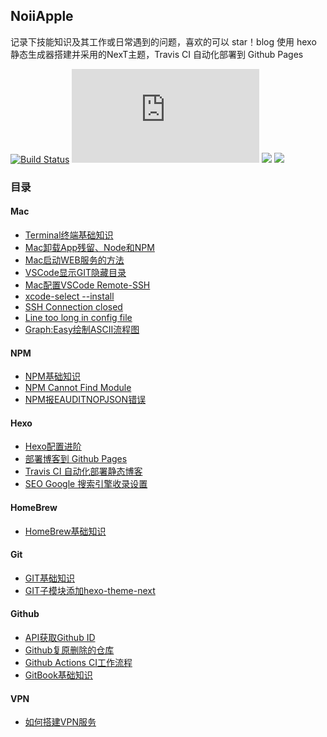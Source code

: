 
NoiiApple
---
记录下技能知识及其工作或日常遇到的问题，喜欢的可以 star！blog 使用 hexo 静态生成器搭建并采用的NexT主题，Travis CI 自动化部署到 Github Pages

[![Build Status](https://travis-ci.com/qLzhu/blog.svg?branch=master)](https://travis-ci.com/qLzhu/blog)
[![](https://img.shields.io/badge/node->=13.12.0-brightgreen?style=flat&logo=node.js)](https://nodejs.org/en/)
[![](https://img.shields.io/badge/hexo->=4.0.0-blue?style=flat&logo=hexo)](https://hexo.io/zh-cn/)
[![](https://img.shields.io/badge/NexT->=7.8.0-lightgrey?style=flat)](https://github.com/theme-next/hexo-theme-next)

### 目录

#### Mac
- [Terminal终端基础知识](https://qlzhu.github.io/blog/24678/)
- [Mac卸载App残留、Node和NPM](https://qlzhu.github.io/blog/21969/)
- [Mac启动WEB服务的方法](https://qlzhu.github.io/blog/3450/)
- [VSCode显示GIT隐藏目录](https://qlzhu.github.io/blog/13726/)
- [Mac配置VSCode Remote-SSH](https://qlzhu.github.io/blog/15892/)
- [xcode-select --install](https://qlzhu.github.io/blog/35871/)
- [SSH Connection closed](https://qlzhu.github.io/blog/11331/)
- [Line too long in config file](https://qlzhu.github.io/blog/)
- [Graph:Easy绘制ASCII流程图](https://qlzhu.github.io/blog/44940/)

#### NPM
- [NPM基础知识](https://qlzhu.github.io/blog/27424/)
- [NPM Cannot Find Module](https://qlzhu.github.io/blog/21517/)
- [NPM报EAUDITNOPJSON错误](https://qlzhu.github.io/blog/2777/)

#### Hexo
- [Hexo配置进阶](https://qlzhu.github.io/blog/49139/)
- [部署博客到 Github Pages](https://qlzhu.github.io/blog/51941/)
- [Travis CI 自动化部署静态博客](https://qlzhu.github.io/blog/65246/)
- [SEO Google 搜索引擎收录设置](https://qlzhu.github.io/blog/10730/)

#### HomeBrew
- [HomeBrew基础知识](https://qlzhu.github.io/blog/42669/)

#### Git
- [GIT基础知识](https://qlzhu.github.io/blog/39939/)
- [GIT子模块添加hexo-theme-next](https://qlzhu.github.io/blog/46430/)

#### Github
- [API获取Github ID](https://qlzhu.github.io/blog/8621/)
- [Github复原删除的仓库](https://qlzhu.github.io/blog/9273/)
- [Github Actions CI工作流程](https://qlzhu.github.io/blog/40311/)
- [GitBook基础知识](https://qlzhu.github.io/blog/19654/)

#### VPN
- [如何搭建VPN服务](https://qlzhu.github.io/blog/64387/)
